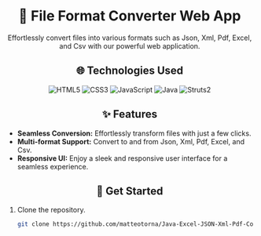<div align="center">
  
# 🚀 File Format Converter Web App

</div>

<p align="center">
  Effortlessly convert files into various formats such as Json, Xml, Pdf, Excel, and Csv with our powerful web application.
</p>

<div align="center">

## 🌐 Technologies Used

</div>

<div align="center">

  <img src="https://img.shields.io/badge/HTML5-E34F26?style=for-the-badge&logo=html5&logoColor=white" alt="HTML5" />
  <img src="https://img.shields.io/badge/CSS3-1572B6?style=for-the-badge&logo=css3&logoColor=white" alt="CSS3" />
  <img src="https://img.shields.io/badge/JavaScript-F7DF1E?style=for-the-badge&logo=javascript&logoColor=black" alt="JavaScript" />
  <img src="https://img.shields.io/badge/Java-007396?style=for-the-badge&logo=java&logoColor=white" alt="Java" />
  <img src="https://img.shields.io/badge/Struts2-8A2BE2?style=for-the-badge&logo=apache&logoColor=white" alt="Struts2" />

</div>

<div align="center">

## ✨ Features

</div>

- **Seamless Conversion:** Effortlessly transform files with just a few clicks.
- **Multi-format Support:** Convert to and from Json, Xml, Pdf, Excel, and Csv.
- **Responsive UI:** Enjoy a sleek and responsive user interface for a seamless experience.

<div align="center">

## 🚀 Get Started

</div>

1. Clone the repository.
   ```sh
   git clone https://github.com/matteotorna/Java-Excel-JSON-Xml-Pdf-Converter.git
